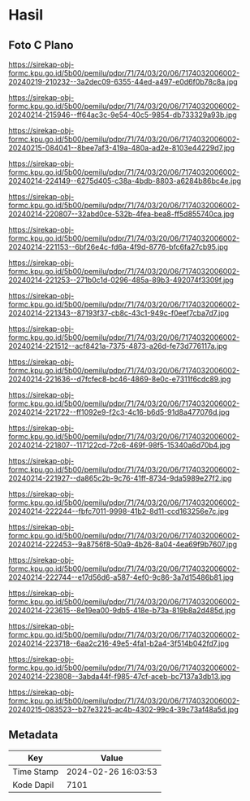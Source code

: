 # Hasil

## Foto C Plano

https://sirekap-obj-formc.kpu.go.id/5b00/pemilu/pdpr/71/74/03/20/06/7174032006002-20240219-210232--3a2dec09-6355-44ed-a497-e0d6f0b78c8a.jpg

https://sirekap-obj-formc.kpu.go.id/5b00/pemilu/pdpr/71/74/03/20/06/7174032006002-20240214-215946--ff64ac3c-9e54-40c5-9854-db733329a93b.jpg

https://sirekap-obj-formc.kpu.go.id/5b00/pemilu/pdpr/71/74/03/20/06/7174032006002-20240215-084041--8bee7af3-419a-480a-ad2e-8103e44229d7.jpg

https://sirekap-obj-formc.kpu.go.id/5b00/pemilu/pdpr/71/74/03/20/06/7174032006002-20240214-224149--6275d405-c38a-4bdb-8803-a6284b86bc4e.jpg

https://sirekap-obj-formc.kpu.go.id/5b00/pemilu/pdpr/71/74/03/20/06/7174032006002-20240214-220807--32abd0ce-532b-4fea-bea8-ff5d855740ca.jpg

https://sirekap-obj-formc.kpu.go.id/5b00/pemilu/pdpr/71/74/03/20/06/7174032006002-20240214-221153--6bf26e4c-fd6a-4f9d-8776-bfc6fa27cb95.jpg

https://sirekap-obj-formc.kpu.go.id/5b00/pemilu/pdpr/71/74/03/20/06/7174032006002-20240214-221253--271b0c1d-0296-485a-89b3-492074f3309f.jpg

https://sirekap-obj-formc.kpu.go.id/5b00/pemilu/pdpr/71/74/03/20/06/7174032006002-20240214-221343--87193f37-cb8c-43c1-949c-f0eef7cba7d7.jpg

https://sirekap-obj-formc.kpu.go.id/5b00/pemilu/pdpr/71/74/03/20/06/7174032006002-20240214-221512--acf8421a-7375-4873-a26d-fe73d776117a.jpg

https://sirekap-obj-formc.kpu.go.id/5b00/pemilu/pdpr/71/74/03/20/06/7174032006002-20240214-221636--d7fcfec8-bc46-4869-8e0c-e7311f6cdc89.jpg

https://sirekap-obj-formc.kpu.go.id/5b00/pemilu/pdpr/71/74/03/20/06/7174032006002-20240214-221722--ff1092e9-f2c3-4c16-b6d5-91d8a477076d.jpg

https://sirekap-obj-formc.kpu.go.id/5b00/pemilu/pdpr/71/74/03/20/06/7174032006002-20240214-221807--117122cd-72c6-469f-98f5-15340a6d70b4.jpg

https://sirekap-obj-formc.kpu.go.id/5b00/pemilu/pdpr/71/74/03/20/06/7174032006002-20240214-221927--da865c2b-9c76-41ff-8734-9da5989e27f2.jpg

https://sirekap-obj-formc.kpu.go.id/5b00/pemilu/pdpr/71/74/03/20/06/7174032006002-20240214-222244--fbfc7011-9998-41b2-8d11-ccd163256e7c.jpg

https://sirekap-obj-formc.kpu.go.id/5b00/pemilu/pdpr/71/74/03/20/06/7174032006002-20240214-222453--9a8756f8-50a9-4b26-8a04-4ea69f9b7607.jpg

https://sirekap-obj-formc.kpu.go.id/5b00/pemilu/pdpr/71/74/03/20/06/7174032006002-20240214-222744--e17d56d6-a587-4ef0-9c86-3a7d15486b81.jpg

https://sirekap-obj-formc.kpu.go.id/5b00/pemilu/pdpr/71/74/03/20/06/7174032006002-20240214-223615--8e19ea00-9db5-418e-b73a-819b8a2d485d.jpg

https://sirekap-obj-formc.kpu.go.id/5b00/pemilu/pdpr/71/74/03/20/06/7174032006002-20240214-223718--6aa2c216-49e5-4fa1-b2a4-3f514b042fd7.jpg

https://sirekap-obj-formc.kpu.go.id/5b00/pemilu/pdpr/71/74/03/20/06/7174032006002-20240214-223808--3abda44f-f985-47cf-aceb-bc7137a3db13.jpg

https://sirekap-obj-formc.kpu.go.id/5b00/pemilu/pdpr/71/74/03/20/06/7174032006002-20240215-083523--b27e3225-ac4b-4302-99c4-39c73af48a5d.jpg


## Metadata

| Key        | Value               |
| ---------- | ------------------- |
| Time Stamp | 2024-02-26 16:03:53 |
| Kode Dapil | 7101                |




